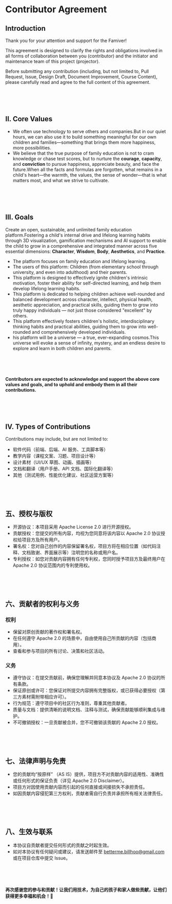 # Contributor Agreement

## Introduction

Thank you for your attention and support for the Famiver!

This agreement is designed to clarify the rights and obligations involved in all forms of collaboration between you (contributor) and the initiator and maintenance team of this project (projector).

Before submitting any contribution (including, but not limited to, Pull Request, Issue, Design Draft, Document Improvement, Course Content), please carefully read and agree to the full content of this agreement.

<br/><br/><br/>

## II. Core Values

- We often use technology to serve others and companies.But in our quiet hours, we can also use it to build something meaningful for our own children and families—something that brings them more happiness, more possibilities.
- We believe that the true purpose of family education is not to cram knowledge or chase test scores, but to nurture the **courage**, **capacity**, and **conviction** to pursue happiness, appreciate beauty, and face the future.When all the facts and formulas are forgotten, what remains in a child's heart—the warmth, the values, the sense of wonder—that is what matters most, and what we strive to cultivate.

<br/><br/><br/>

## III. Goals

Create an open, sustainable, and unlimited family education platform.Fostering a child's internal drive and lifelong learning habits through 3D visualization, gamification mechanisms and AI support to enable the child to grow in a comprehensive and integrated manner across five essential dimensions: **Character**, **Wisdom**, **Body**, **Aesthetics**, and **Practice**.

- The platform focuses on family education and lifelong learning.
- The users of this platform: Children (from elementary school through university, and even into adulthood) and their parents.
- This platform is designed to effectively ignite children's intrinsic motivation, foster their ability for self-directed learning, and help them develop lifelong learning habits.
- This platform is dedicated to helping children achieve well-rounded and balanced development across character, intellect, physical health, aesthetic appreciation, and practical skills, guiding them to grow into truly happy individuals — not just those considered "excellent" by others.
- This platform effectively fosters children's holistic, interdisciplinary thinking habits and practical abilities, guiding them to grow into well-rounded and comprehensively developed individuals.
- his platform will be a universe — a true, ever-expanding cosmos.This universe will evoke a sense of infinity, mystery, and an endless desire to explore and learn in both children and parents.

<br/><br/><br/>

**Contributors are expected to acknowledge and support the above core values and goals, and to uphold and embody them in all their contributions.**

<br/><br/><br/>

## IV. Types of Contributions

Contributions may include, but are not limited to:

- 软件代码（前端、后端、AI 服务、工具脚本等）
- 教学内容（课程文案、习题、项目设计等）
- 设计素材（UI/UX 草图、动画、插画等）
- 文档和翻译（用户手册、API 文档、国际化翻译等）
- 其他（测试用例、性能优化建议、社区运营方案等）

<br/><br/><br/>

## 五、授权与版权

- 开源协议：本项目采用 Apache License 2.0 进行开源授权。
- 贡献授权：您提交的所有内容，均视为您同意将该内容以 Apache 2.0 协议授权给项目方及所有用户。
- 署名权：您对自己创作的内容保留署名权，项目方将在相应位置（如代码注释、文档致谢、界面展示等）注明您的名称或用户名。
- 专利授权：如您对贡献内容拥有任何专利权，您同时授予项目方及最终用户在 Apache 2.0 协议范围内的专利使用权。

<br/><br/><br/>

## 六、贡献者的权利与义务

### 权利

- 保留对原创贡献的著作权和署名权。
- 在任何遵守 Apache 2.0 的场景中，自由使用自己所贡献的内容（包括商用）。
- 查看和参与项目的所有讨论、决策和社区活动。

### 义务

- 遵守协议：在提交贡献前，确保您理解并同意本协议及 Apache 2.0 协议的所有条款。
- 保证原创或许可：您保证对所提交内容拥有完整版权，或已获得必要授权（第三方素材需附带相应许可）。
- 行为规范：遵守项目中的社区行为准则，尊重其他贡献者。
- 质量与文档：提供清晰的说明文档、注释与测试，确保贡献能够顺利集成与维护。
- 不可撤销授权：一旦贡献被合并，您不可撤销该贡献的 Apache 2.0 授权。

<br/><br/><br/>

## 七、法律声明与免责

- 您的贡献均“按原样” （AS IS）提供，项目方不对贡献内容的适用性、准确性或任何形式的保证负责（详见 Apache 2.0 Disclaimer）。
- 项目方对因使用贡献内容而引起的任何直接或间接损失不承担责任。
- 如因贡献内容侵犯第三方权利，贡献者需自行负责并承担所有相关法律责任。

<br/><br/><br/>

## 八、生效与联系

- 本协议自贡献者提交任何形式的贡献之时起生效。
- 如对本协议有任何疑问或建议，请发送邮件至 betterme.billhoo@gmail.com 或在项目仓库中提交 Issue。

<br/><br/><br/>

**再次感谢您的参与和贡献！让我们用技术，为自己的孩子和家人做些贡献，让他们获得更多幸福和机会！🌟**

<br/><br/><br/>
